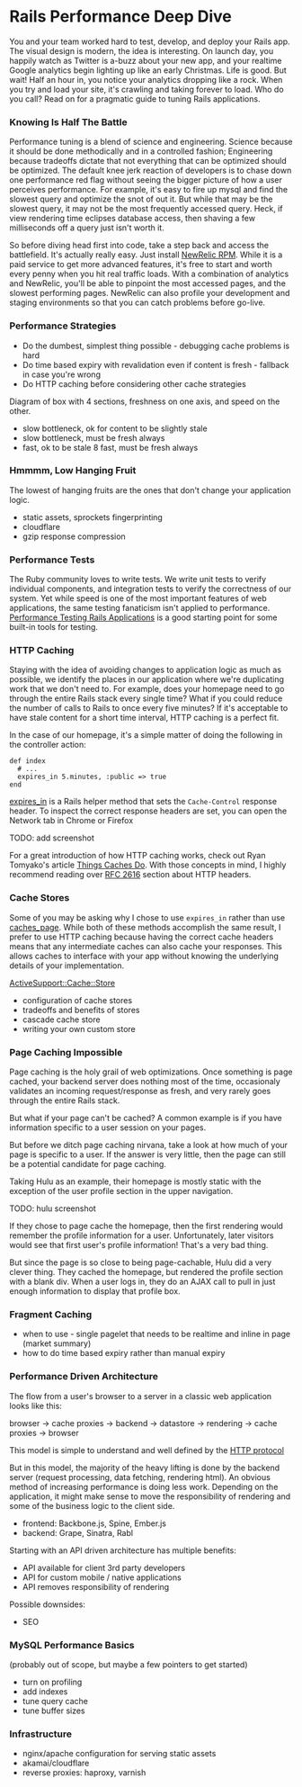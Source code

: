 # Rails Performance Deep Dive

You and your team worked hard to test, develop, and deploy your Rails app. The visual design is modern, the idea is interesting. On launch day, you happily watch as Twitter is a-buzz about your new app, and your realtime Google analytics begin lighting up like an early Christmas. Life is good. But wait! Half an hour in, you notice your analytics dropping like a rock. When you try and load your site, it's crawling and taking forever to load. Who do you call?
Read on for a pragmatic guide to tuning Rails applications.

### Knowing Is Half The Battle

Performance tuning is a blend of science and engineering. Science because it should be done methodically and in a controlled fashion; Engineering because tradeoffs dictate that not everything that can be optimized should be optimized. The default knee jerk reaction of developers is to chase down one performance red flag without seeing the bigger picture of how a user perceives performance. For example, it's easy to fire up mysql and find the slowest query and optimize the snot of out it. But while that may be the slowest query, it may not be the most frequently accessed query. Heck, if view rendering time eclipses database access, then shaving a few milliseconds off a query just isn't worth it.

So before diving head first into code, take a step back and access the battlefield. It's actually really easy. Just install [NewRelic RPM](http://newrelic.com/). While it is a paid service to get more advanced features, it's free to start and worth every penny when you hit real traffic loads. With a combination of analytics and NewRelic, you'll be able to pinpoint the most accessed pages, and the slowest performing pages. NewRelic can also profile your development and staging environments so that you can catch problems before go-live.

### Performance Strategies

* Do the dumbest, simplest thing possible - debugging cache problems is hard
* Do time based expiry with revalidation even if content is fresh - fallback in case you're wrong
* Do HTTP caching before considering other cache strategies

Diagram of box with 4 sections, freshness on one axis, and speed on the other.

* slow bottleneck, ok for content to be slightly stale
* slow bottleneck, must be fresh always
* fast, ok to be stale
8 fast, must be fresh always

### Hmmmm, Low Hanging Fruit

The lowest of hanging fruits are the ones that don't change your application logic.

* static assets, sprockets fingerprinting
* cloudflare
* gzip response compression


### Performance Tests

The Ruby community loves to write tests. We write unit tests to verify individual components, and integration tests to verify the correctness of our system. Yet while speed is one of the most important features of web applications, the same testing fanaticism isn't applied to performance. [Performance Testing Rails Applications](http://guides.rubyonrails.org/performance_testing.html) is a good starting point for some built-in tools for testing.

### HTTP Caching

Staying with the idea of avoiding changes to application logic as much as possible, we identify the places in our application where we're duplicating work that we don't need to. For example, does your homepage need to go through the entire Rails stack every single time? What if you could reduce the number of calls to Rails to once every five minutes? If it's acceptable to have stale content for a short time interval, HTTP caching is a perfect fit.

In the case of our homepage, it's a simple matter of doing the following in the controller action:

```
def index
  # ...
  expires_in 5.minutes, :public => true
end
```

[expires_in](http://api.rubyonrails.org/classes/ActionController/ConditionalGet.html#method-i-expires_in) is a Rails helper method that sets the `Cache-Control` response header. To inspect the correct response headers are set, you can open the Network tab in Chrome or Firefox

TODO: add screenshot

For a great introduction of how HTTP caching works, check out Ryan Tomyako's article [Things Caches Do](http://tomayko.com/writings/things-caches-do). With those concepts in mind, I highly recommend reading over [RFC 2616](http://www.w3.org/Protocols/rfc2616/rfc2616-sec14.html) section about HTTP headers.

### Cache Stores

Some of you may be asking why I chose to use `expires_in` rather than use [caches_page](http://api.rubyonrails.org/classes/ActionController/Caching/Pages/ClassMethods.html#method-i-caches_page). While both of these methods accomplish the same result, I prefer to use HTTP caching because having the correct cache headers means that any intermediate caches can also cache your responses. This allows caches to interface with your app without knowing the underlying details of your implementation.

[ActiveSupport::Cache::Store](http://api.rubyonrails.org/classes/ActiveSupport/Cache/Store.html)

* configuration of cache stores
* tradeoffs and benefits of stores
* cascade cache store
* writing your own custom store

### Page Caching Impossible

Page caching is the holy grail of web optimizations. Once something is page cached, your backend server does nothing most of the time, occasionaly validates an incoming request/response as fresh, and very rarely goes through the entire Rails stack.

But what if your page can't be cached? A common example is if you have information specific to a user session on your pages.

But before we ditch page caching nirvana, take a look at how much of your page is specific to a user. If the answer is very little, then the page can still be a potential candidate for page caching.

Taking Hulu as an example, their homepage is mostly static with the exception of the user profile section in the upper navigation.

TODO: hulu screenshot

If they chose to page cache the homepage, then the first rendering would remember the profile information for a user. Unfortunately, later visitors would see that first user's profile information! That's a very bad thing.

But since the page is so close to being page-cachable, Hulu did a very clever thing. They cached the homepage, but rendered the profile section with a blank div. When a user logs in, they do an AJAX call to pull in just enough information to display that profile box.

### Fragment Caching

* when to use - single pagelet that needs to be realtime and inline in page (market summary)
* how to do time based expiry rather than manual expiry

### Performance Driven Architecture

The flow from a user's browser to a server in a classic web application looks like this:

browser -> cache proxies -> backend -> datastore -> rendering -> cache proxies -> browser

This model is simple to understand and well defined by the [HTTP protocol](http://www.w3.org/Protocols/rfc2616/)

But in this model, the majority of the heavy lifting is done by the backend server (request processing, data fetching, rendering html). An obvious method of increasing performance is doing less work. Depending on the application, it might make sense to move the responsibility of rendering and some of the business logic to the client side.

* frontend: Backbone.js, Spine, Ember.js
* backend: Grape, Sinatra, Rabl

Starting with an API driven architecture has multiple benefits:

* API available for client 3rd party developers
* API for custom mobile / native applications
* API removes responsibility of rendering

Possible downsides:

* SEO

### MySQL Performance Basics

(probably out of scope, but maybe a few pointers to get started)

* turn on profiling
* add indexes
* tune query cache
* tune buffer sizes

### Infrastructure

* nginx/apache configuration for serving static assets
* akamai/cloudflare
* reverse proxies: haproxy, varnish